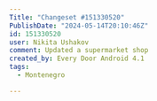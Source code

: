 ```yaml
---
Title: "Changeset #151330520"
PublishDate: "2024-05-14T20:10:46Z"
id: 151330520
user: Nikita Ushakov
comment: Updated a supermarket shop
created_by: Every Door Android 4.1
tags:
  - Montenegro

---
```

